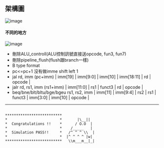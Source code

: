 ## 架構圖

![image](https://github.com/f14106032ncku/CPU_vsd_2024/blob/main/architecture_ref.png)

#### 不同的地方
![image](https://github.com/user-attachments/assets/0c47aef6-cfe4-4cca-bf1f-53d5c75c8d92)
* 刪除ALU_controll(ALU控制訊號直接送opcode, fun3, fun7)
* 刪除pipeline_flush(flush跟branch一樣)
* B type format
* pc<=pc+1 沒有做imme shift left 1
* jal rd, imm (pc+imm) | imm[19] | imm[9:0] | imm[10] | imm[18:11] | rd | opcode | 
* jalr rd, rs1, imm (rs1+imm) | imm[11:0] | rs1 | funct3 | rd | opcode |
* beq/bne/blt/bltu/bge/bgeu rs1, rs2, imm | imm[11] | imm[9:4] | rs2 | rs1 | funct3 | imm[3:0] | imm[10] | opcode |



---

```
            
**************************               
*                        *       |\__||  
*  Congratulations !!    *      / O.O  | 
*                        *    /_____   | 
*  Simulation PASS!!     *   /^ ^ ^ \\  |
*                        *  |^ ^ ^ ^ |w| 
**************************   \\m___m__|_|

```
